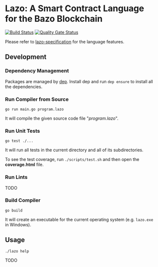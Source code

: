 # Lazo: A Smart Contract Language for the Bazo Blockchain

[![Build Status](https://travis-ci.org/bazo-blockchain/lazo.svg?branch=master)](https://travis-ci.org/bazo-blockchain/lazo)
[![Quality Gate Status](https://sonarcloud.io/api/project_badges/measure?project=bazo-blockchain_lazo&metric=alert_status)](https://sonarcloud.io/dashboard?id=bazo-blockchain_lazo)

Please refer to [lazo-specification](https://github.com/bazo-blockchain/lazo-specification) for the language features.


## Development
###  Dependency Management

Packages are managed by [dep](https://golang.github.io/dep/). Install dep and run `dep ensure` to install all the dependencies.

### Run Compiler from Source

    go run main.go program.lazo

It will compile the given source code file "*program.lazo*".

### Run Unit Tests

    go test ./... 

It will run all tests in the current directory and all of its subdirectories.

To see the test coverage, run `./scripts/test.sh` and then open the **coverage.html** file.

### Run Lints

TODO

### Build Compiler

    go build 

It will create an executable for the current operating system (e.g. `lazo.exe` in Windows).

## Usage

    ./lazo help

TODO